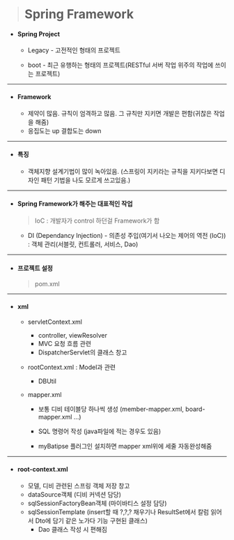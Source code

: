 > # Spring Framework

* #### Spring Project
	* Legacy - 고전적인 형태의 프로젝트
	
	* boot - 최근 유행하는 형태의 프로젝트(RESTful 서버 작업 위주의 작업에 쓰이는 프로젝트)
	
---

* #### Framework
	* 제약이 많음. 규칙이 엄격하고 많음. 그 규칙만 지키면 개발은 편함(귀찮은 작업을 해줌)
	* 응집도는 up 결합도는 down

---

* #### 특징
	* 객체지향 설계기법이 많이 녹아있음. (스프링이 지키라는 규칙을 지키다보면 디자인 패턴 기법을 나도 모르게 쓰고있음.)

---

* #### Spring Framework가 해주는 대표적인 작업
	> IoC : 개발자가 control 하던걸 Framework가 함

	* DI (Dependancy Injection) - 의존성 주입(여기서 나오는 제어의 역전 (IoC)) : 객체 관리(서블릿, 컨트롤러, 서비스, Dao) 

---

* #### 프로젝트 설정

  > pom.xml

---

* #### xml

  * servletContext.xml

    * controller, viewResolver
    * MVC 요청 흐름 관련
    * DispatcherServlet의 클래스 창고

  * rootContext.xml : Model과 관련

    * DBUtil

  * mapper.xml

    * 보통 디비 테이블당 하나씩 생성 (member-mapper.xml, board-mapper.xml ...)
    * SQL 명령어 작성 (java파일에 적는 경우도 있음)

    * myBatipse 플러그인 설치하면 mapper xml위에 세줄 자동완성해줌

---

* #### root-context.xml

  * 모델, 디비 관련된 스프링 객체 저장 창고
  * dataSource객체 (디비 커넥션 담당)
  * sqlSessionFactoryBean객체 (마이바티스 설정 담당)
  * sqlSessionTemplate (insert할 때 ?,?,? 채우기나 ResultSet에서 칼럼 읽어서 Dto에 담기 같은 노가다 기능 구현된 클래스)
    * Dao 클래스 작성 시 편해짐